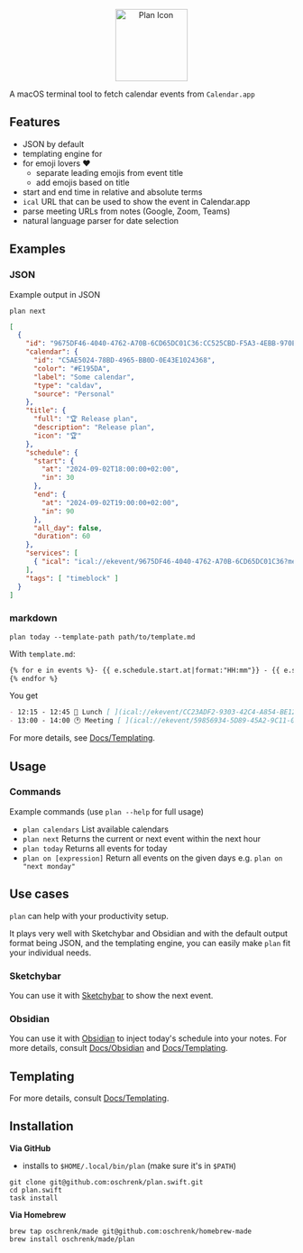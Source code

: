 <p align="center" width="100%">
  <img alt="Plan Icon" width="128px" src="./Assets/icon.png">
</p>

A macOS terminal tool to fetch calendar events from `Calendar.app`

## Features

- JSON by default
- templating engine for
- for emoji lovers ❤️
  - separate leading emojis from event title
  - add emojis based on title
- start and end time in relative and absolute terms
- `ical` URL that can be used to show the event in Calendar.app
- parse meeting URLs from notes (Google, Zoom, Teams)
- natural language parser for date selection

## Examples

### JSON

Example output in JSON

`plan next`

```json
[
  {
    "id": "9675DF46-4040-4762-A70B-6CD65DC01C36:CC525CBD-F5A3-4EBB-970E-7A0EC2D2370D",
    "calendar": {
      "id": "C5AE5024-78BD-4965-BB0D-0E43E1024368",
      "color": "#E195DA",
      "label": "Some calendar",
      "type": "caldav",
      "source": "Personal"
    },
    "title": {
      "full": "🏆 Release plan",
      "description": "Release plan",
      "icon": "🏆"
    },
    "schedule": {
      "start": {
        "at": "2024-09-02T18:00:00+02:00",
        "in": 30
      },
      "end": {
        "at": "2024-09-02T19:00:00+02:00",
        "in": 90
      },
      "all_day": false,
      "duration": 60
    },
    "services": [
      { "ical": "ical://ekevent/9675DF46-4040-4762-A70B-6CD65DC01C36?method=show&options=more" }
    ],
    "tags": [ "timeblock" ]
  }
]
```

### markdown

`plan today --template-path path/to/template.md`

With `template.md`:

```markdown
{% for e in events %}- {{ e.schedule.start.at|format:"HH:mm"}} - {{ e.schedule.end.at|format:"HH:mm"}}{{ e.title.full }} [ ]({{e.services["ical"]}}) #{{ e.calendar.label|lowercase }}
{% endfor %}
```

You get

```markdown
- 12:15 - 12:45 🥗 Lunch [ ](ical://ekevent/CC23ADF2-9303-42C4-A854-BE12F2081E16?method=show&options=more) #private
- 13:00 - 14:00 🕐 Meeting [ ](ical://ekevent/59856934-5D89-45A2-9C11-0E3877F1B082?method=show&options=more) #work
```

For more details, see [Docs/Templating](Docs/Templating.md).

## Usage

### Commands

Example commands (use `plan --help` for full usage)

- `plan calendars` List available calendars
- `plan next` Returns the current or next event within the next hour
- `plan today` Returns all events for today
- `plan on [expression]` Return all events on the given days e.g. `plan on "next monday"`

## Use cases

`plan` can help with your productivity setup.

It plays very well with Sketchybar and Obsidian and with the default output format being JSON, and the templating engine, you can easily make `plan` fit your individual needs.

### Sketchybar

You can use it with [Sketchybar](https://felixkratz.github.io/SketchyBar/) to show the next event.

### Obsidian

You can use it with [Obsidian](https://obsidian.md/) to inject today's schedule into your notes. For more details, consult [Docs/Obsidian](Docs/Obsidian.md) and [Docs/Templating](Docs/Templating.md).

## Templating

For more details, consult [Docs/Templating](Docs/Templating.md).

## Installation

**Via GitHub**

- installs to `$HOME/.local/bin/plan` (make sure it's in `$PATH`)

```
git clone git@github.com:oschrenk/plan.swift.git
cd plan.swift
task install
```

**Via Homebrew**

```
brew tap oschrenk/made git@github.com:oschrenk/homebrew-made
brew install oschrenk/made/plan
```
